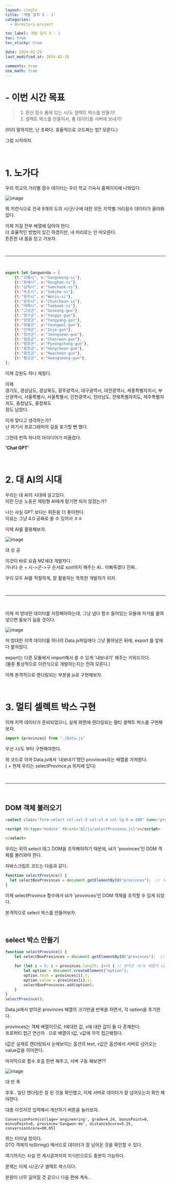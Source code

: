```yaml
---
layout: single
title: '개발 일지 5 - 1'
categories:
  - dormitory-project

toc_label: 개발 일지 5 - 1
toc: true
toc_sticky: true

date: 2024-02-29
last_modified_at: 2024-02-29

comments: true
use_math: true
---
```


# - 이번 시간 목표

> 1. 환산 점수 폼에 있는 시/도 셀렉트 박스를 만들기!  
> 2. 셀렉트 박스를 만들어서, 폼 데이터를 서버에 보내기!

(미리 말하지만, 난 초짜다. 효율적으로 코드짜는 법? 모른다.)

그럼 시작하자.

<br>

# 1. 노가다

우리 학교의 거리별 점수 데이터는 우리 학교 기숙사 홈페이지에 나와있다.  

![image](https://github.com/lgwqwer/lgwqwer.github.io/assets/129755540/36c16da3-10d4-4a29-8c71-b0cdc6ced398)

뭐 저런식으로 전국 9개의 도의 시/군/구에 대한 모든 지역별 거리점수 데이터가 올라와있다.  

이제 저걸 전부 배열에 담아야 한다.  
더 효율적인 방법이 있긴 하겠지만, 내 머리로는 안 떠오른다.  
튼튼한 내 몸을 믿고 가보자.  

<br>
<hr>
<br>

```javascript
export let Gangwondo = [
    {t:"강릉시", v:"Gangneung-si"},
    {t:"동해시", v:"Donghae-si"},
    {t:"삼척시", v:"Samcheok-si"},
    {t:"속초시", v:"Sokcho-si"},
    {t:"원주시", v:"Wonju-si"},
    {t:"춘천시", v:"Chuncheon-si"},
    {t:"태백시", v:"Taebaek-si"},
    {t:"고성군", v:"Goseong-gun"},
    {t:"양구군", v:"Yanggu-gun"},
    {t:"양양군", v:"Yangyang-gun"},
    {t:"영월군", v:"Yeongwol-gun"},
    {t:"인제군", v:"Inje-gun"},
    {t:"정선군", v:"Jeongseon-gun"},
    {t:"철원군", v:"Cheorwon-gun"},
    {t:"평창군", v:"Pyeongchang-gun"},
    {t:"홍천군", v:"Hongcheon-gun"},
    {t:"화천군", v:"Hwacheon-gun"},
    {t:"횡성군", v:"Hoengseong-gun"},
];
```

이제 강원도 하나 채웠다.  

이제   
경기도, 경상남도, 경상북도, 광주광역시, 대구광역시, 대전광역시, 세종특별자치시, 부산광역시, 서울특별시, 서울특별시, 인천광역시, 전라남도, 전북특별자치도, 제주특별자치도, 충청남도, 충청북도  
정도 남았다.

이게 맞다고 생각하는가?  
난 여기서 프로그래머의 길을 포기할 뻔 했다.  

그런데 번뜩 하나의 아이디어가 떠올랐다.  

**'Chat GPT'**

<br>

# 2. 대 AI의 시대

우리는 대 AI의 시대에 살고있다.  
이런 단순 노동은 채팅형 AI에게 맡기면 되지 않겠는가?

나는 사실 GPT 보다는 뤼튼을 더 좋아한다.  
이유는 그냥 4.0 공짜로 쓸 수 있어서 ㅎㅎ

이제 AI를 활용해보자.  

![image](https://github.com/lgwqwer/lgwqwer.github.io/assets/129755540/93c2c07c-8666-4546-96e7-9d32fdf5709a)

대 성 공  

이것이 바로 요즘 MZ세대 개발자다.  
가나다 순 + 시->군->구 순서로 sort까지 해주는 AI.. 이뻐죽겠다 진짜..

우리 모두 AI를 적절하게, 잘 활용하는 똑똑한 개발자가 되자.

<br>
<hr>
<br>

이제 저 방대한 데이터를 저장해야하는데, 그냥 냅다 함수 들어있는 모듈에 저거를 붙여넣으면 꼴보기 싫을 것이다.

![image](https://github.com/lgwqwer/lgwqwer.github.io/assets/129755540/e1fbf195-a9a9-46ae-ae68-c11b39639adb)


저 방대한 지역 데이터를 하나의 Data.js파일에다 그냥 몰아넣은 뒤에, export 를 앞에다 붙혀줬다.  

export는 다른 모듈에서 import해서 쓸 수 있게 '내보내기'  해주는 키워드이다.    
(물론 통상적으로 이런식으로 개발하는지는 전혀 모른다.)  

이제 본격적으로 렌더링되는 부분을 js로 구현해보자.

<br>

# 3. 멀티 셀렉트 박스 구현

이제 지역 데이터가 준비되었으니, 실제 화면에 렌더링되는 멀티 셀렉트 박스를 구현해보자.  


```javascript
import {provinces} from "./Data.js"
```
우선 시/도 부터 구현해야한다.  

위 코드로 아까 Data.js에서 '내보내기'했던 provinces라는 배열을 가져왔다.  
( + 현재 우리는 selectProvince.js 위치에 있다)

<br>
<hr>
<br>

## DOM 객체 불러오기

```HTML
<select class="form-select col-xxl-3 col-xl-4 col-lg-6 w-100" name="province" id="provinces" aria-label="Default select example">

<script th:type="module" th:src="@{/js/selectProvince.js}"></script>

</select>
```
우리는 위의 select 태그 DOM을 조작해야하기 때문에,  id가 'provinces'인 DOM 객체를 불러와야 한다.

자바스크립트 코드는 다음과 같다.

```javascript
function selectProvince() {
  let selectBoxProvinces = document.getElementById("provinces");  // 시/도 셀렉트 박스 DOM 객체 받아오기
}
```
이제 selectProvince 함수에서 id가 'provinces'인 DOM 객체를 조작할 수 있게 되었다.  

본격적으로 select 박스를 만들어보자.  

<br>

## select 박스 만들기

```javascript
function selectProvince() {
    let selectBoxProvinces = document.getElementById("provinces");  // 시/도 셀렉트 박스 DOM 객체 받아오기

    for (let i = 0; i < provinces.length; i++) { // 받아온 시/도 배열의 size 만큼 루프 돌면서 option 생성
        let option = document.createElement("option");
        option.text = provinces[i].t;
        option.value = provinces[i].v;
        selectBoxProvinces.add(option);
    }
}
selectProvince();
```

Data.js에서 받아온 provinces 배열의 크기만큼 반복을 하면서, 각 option을 추가한다.  

provinces는 객체 배열이므로, t에대한 값, v에 대한 값이 둘 다 존재한다.  
프로퍼티 접근 연산자 . 으로 배열의 t값, v값에 각각 접근해줬다.

t값은 실제로 렌더링되서 눈에보이는 옵션의 text, v값은 옵션에서 서버로 넘어오는 value값을 의미한다.  

마지막으로 함수 호출 한번 해주고, 서버 구동 해보면??

![image](https://github.com/lgwqwer/lgwqwer.github.io/assets/129755540/0ed8b3bc-743e-4e94-b51e-0d14294174d2)

대 만 족

후후.. 일단 렌더링은 잘 된 것을 확인했고, 이제 서버로 데이터가 잘 넘어오는지 확인 해야한다.  

대충 이것저것 입력해서 계산하기 버튼을 눌러보자.  

```
ConversionForm{collage='engineering', grade=4.24, bonusPoint=0, minusPoint=0, province='Gangwon-do', distanceScore=5.25, conversionScore=90.05}
```

위는 터미널 창이다.  
DTO 객체의 toString() 메서드로 데이터가 잘 넘어온 것을 확인할 수 있다.  

여기까지는 사실 전 게시글까지의 지식만으로도 충분히 가능하다.  

문제는 이제 시/군/구 셀렉트 박스이다.  

분량이 너무 길어질 것 같으니 다음 편에 계속..
